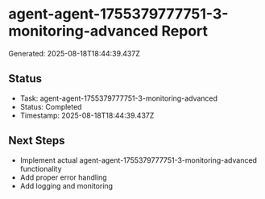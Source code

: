 # agent-agent-1755379777751-3-monitoring-advanced Report

Generated: 2025-08-18T18:44:39.437Z

## Status
- Task: agent-agent-1755379777751-3-monitoring-advanced
- Status: Completed
- Timestamp: 2025-08-18T18:44:39.437Z

## Next Steps
- Implement actual agent-agent-1755379777751-3-monitoring-advanced functionality
- Add proper error handling
- Add logging and monitoring
